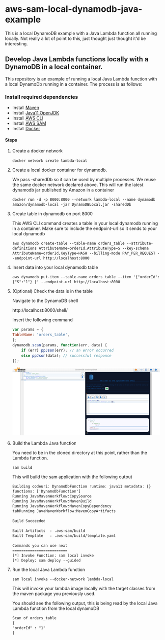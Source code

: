 # aws-sam-local-dynamodb-java-example
This is a local DynamoDB example with a Java Lambda function all running locally.  Not really a lot of point to this, just thought just thought it'd be interesting.

## Develop Java Lambda functions locally with a DynamoDB in a local container.

This repository is an example of running a local Java Lambda function with a local DynamoDb running in a container.  The process is as follows:



### Install required dependencies

 - Install [Maven](https://maven.apache.org/)
 - Install [Java11 OpenJDK](https://adoptopenjdk.net/)
 - Install [AWS CLI](https://aws.amazon.com/cli/)
 - Install [AWS SAM](https://docs.aws.amazon.com/serverless-application-model/latest/developerguide/serverless-sam-cli-install-linux.html)
 - Install [Docker](https://www.docker.com/)


#### Steps
1.  Create a docker network

    `docker network create lambda-local`

2.  Create a local docker container for dynamodb.

    We pass -sharedDb so it can be used by multiple processes.  We reuse the same docker network declared above.  This will run the latest dynamodb jar published by Amazon in a container 

    ```
    docker run -d -p 8000:8000 --network lambda-local --name dynamodb amazon/dynamodb-local -jar DynamoDBLocal.jar -sharedDb
    ```

3.  Create table in dynamodb on port 8000

    This AWS CLI command creates a table in your local dynamodb running in a container.  Make sure to include the endpoint-url so it sends to your local dynamodb

    ```
    aws dynamodb create-table --table-name orders_table --attribute-definitions AttributeName=orderId,AttributeType=S --key-schema AttributeName=orderId,KeyType=HASH --billing-mode PAY_PER_REQUEST --endpoint-url http://localhost:8000
    ```

4.  Insert data into your local dynamodb table

    ```shell
    aws dynamodb put-item --table-name orders_table --item '{"orderId": {"S":"1"} }' --endpoint-url http://localhost:8000
    ```

5.  (Optional)  Check the data is in the table

    Navigate to the DynamoDB shell

    http://localhost:8000/shell/

    Insert the following command
    
    ```javascript
    var params = {
    TableName: 'orders_table',
    };
    dynamodb.scan(params, function(err, data) {
        if (err) ppJson(err); // an error occurred
        else ppJson(data); // successful response
    });
    ```
    ![dynamoDbScreenshotShell](https://raw.githubusercontent.com/david99world/aws-sam-local-dynamodb-java-example/main/images/dynamoDbScreenshot.png)


7.  Build the Lambda Java function

    You need to be in the cloned directory at this point, rather than the Lambda function.

    ```shell
    sam build
    ``` 
    This will build the sam application with the following output

    ```
    Building codeuri: DynamoDbFunction runtime: java11 metadata: {} functions: ['DynamoDbFunction']
    Running JavaMavenWorkflow:CopySource
    Running JavaMavenWorkflow:MavenBuild
    Running JavaMavenWorkflow:MavenCopyDependency
    tabRunning JavaMavenWorkflow:MavenCopyArtifacts

    Build Succeeded

    Built Artifacts  : .aws-sam/build
    Built Template   : .aws-sam/build/template.yaml

    Commands you can use next
    =========================
    [*] Invoke Function: sam local invoke
    [*] Deploy: sam deploy --guided
    ```

8.  Run the local Java Lambda function 

    ```shell
    sam local invoke --docker-network lambda-local
    ```
    This will invoke your lambda image locally with the target classes from the maven package you previously used.

    You should see the following output, this is being read by the local Java Lambda function from the local dynamoDB

    ```
    Scan of orders_table
    {
    "orderId" : "1"
    }
    ```
